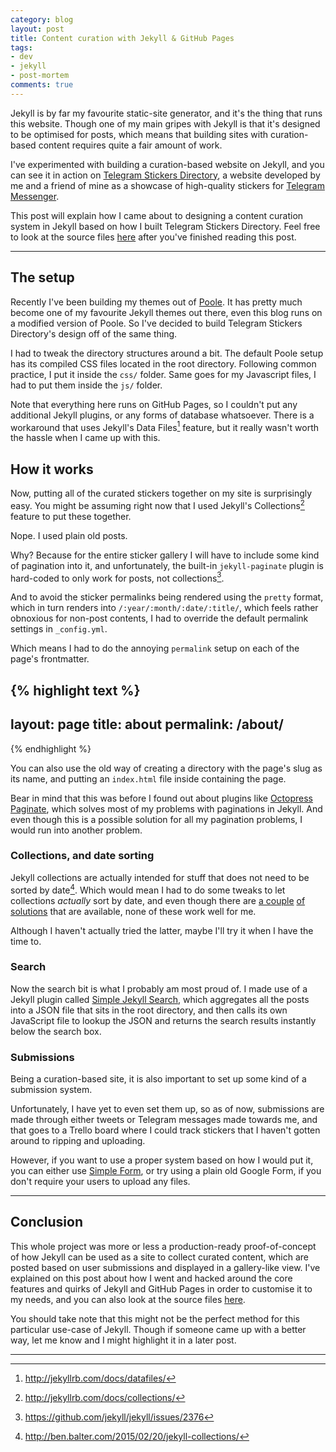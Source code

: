 ```yaml
---
category: blog
layout: post
title: Content curation with Jekyll & GitHub Pages
tags:
- dev
- jekyll
- post-mortem
comments: true
---
```


Jekyll is by far my favourite static-site generator, and it's the thing that runs this website. Though one of my main gripes with Jekyll is that it's designed to be optimised for posts, which means that building sites with curation-based content requires quite a fair amount of work.

I've experimented with building a curation-based website on Jekyll, and you can see it in action on [Telegram Stickers Directory](https://telegram-stickers.github.io/), a website developed by me and a friend of mine as a showcase of high-quality stickers for [Telegram Messenger](https://telegram.org/).

This post will explain how I came about to designing a content curation system in Jekyll based on how I built Telegram Stickers Directory. Feel free to look at the source files [here](https://github.com/telegram-stickers/telegram-stickers.github.io) after you've finished reading this post.

---

## The setup

Recently I've been building my themes out of [Poole](https://getpoole.com/). It has pretty much become one of my favourite Jekyll themes out there, even this blog runs on a modified version of Poole. So I've decided to build Telegram Stickers Directory's design off of the same thing.

I had to tweak the directory structures around a bit. The default Poole setup has its compiled CSS files located in the root directory. Following common practice, I put it inside the `css/` folder. Same goes for my Javascript files, I had to put them inside the `js/` folder.

Note that everything here runs on GitHub Pages, so I couldn't put any additional Jekyll plugins, or any forms of database whatsoever. There is a workaround that uses Jekyll's Data Files[^fn-data-files] feature, but it really wasn't worth the hassle when I came up with this.

## How it works

Now, putting all of the curated stickers together on my site is surprisingly easy. You might be assuming right now that I used Jekyll's Collections[^fn-collections] feature to put these together.

Nope. I used plain old posts.

Why? Because for the entire sticker gallery I will have to include some kind of pagination into it, and unfortunately, the built-in `jekyll-paginate` plugin is hard-coded to only work for posts, not collections[^fn-collections-issue].

And to avoid the sticker permalinks being rendered using the `pretty` format, which in turn renders into `/:year/:month/:date/:title/`, which feels rather obnoxious for non-post contents, I had to override the default permalink settings in `_config.yml`.

Which means I had to do the annoying `permalink` setup on each of the page's frontmatter.

{% highlight text %}
---
layout: page
title: about
permalink: /about/
---
{% endhighlight %}

You can also use the old way of creating a directory with the page's slug as its name, and putting an `index.html` file inside containing the page.

Bear in mind that this was before I found out about plugins like [Octopress Paginate](https://github.com/octopress/paginate), which solves most of my problems with paginations in Jekyll. And even though this is a possible solution for all my pagination problems, I would run into another problem.

### Collections, and date sorting

Jekyll collections are actually intended for stuff that does not need to be sorted by date[^fn-eli5-collections]. Which would mean I had to do some tweaks to let collections *actually* sort by date, and even though there are [a couple](https://github.com/jekyll/jekyll/issues/2515) [of solutions](https://gist.github.com/Phlow/1f27dfafdf2bbcc5c48e) that are available, none of these work well for me.

Although I haven't actually tried the latter, maybe I'll try it when I have the time to.

### Search

Now the search bit is what I probably am most proud of. I made use of a Jekyll plugin called [Simple Jekyll Search](https://github.com/christian-fei/Simple-Jekyll-Search), which aggregates all the posts into a JSON file that sits in the root directory, and then calls its own JavaScript file to lookup the JSON and returns the search results instantly below the search box.

### Submissions

Being a curation-based site, it is also important to set up some kind of a submission system.

Unfortunately, I have yet to even set them up, so as of now, submissions are made through either tweets or Telegram messages made towards me, and that goes to a Trello board where I could track stickers that I haven't gotten around to ripping and uploading.

However, if you want to use a proper system based on how I would put it, you can either use [Simple Form](https://getsimpleform.com/), or try using a plain old Google Form, if you don't require your users to upload any files.

---

## Conclusion

This whole project was more or less a production-ready proof-of-concept of how Jekyll can be used as a site to collect curated content, which are posted based on user submissions and displayed in a gallery-like view. I've explained on this post about how I went and hacked around the core features and quirks of Jekyll and GitHub Pages in order to customise it to my needs, and you can also look at the source files [here](https://github.com/telegram-stickers/telegram-stickers.github.io).

You should take note that this might not be the perfect method for this particular use-case of Jekyll. Though if someone came up with a better way, let me know and I might highlight it in a later post.

---

[^fn-data-files]: <http://jekyllrb.com/docs/datafiles/>
[^fn-collections]: <http://jekyllrb.com/docs/collections/>
[^fn-collections-issue]: <https://github.com/jekyll/jekyll/issues/2376>
[^fn-eli5-collections]: <http://ben.balter.com/2015/02/20/jekyll-collections/>
